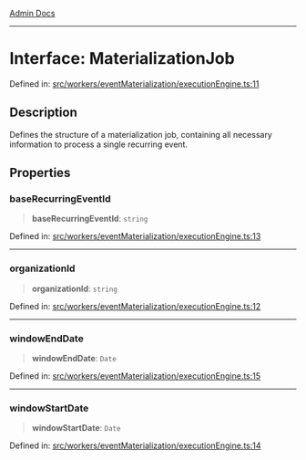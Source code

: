 [Admin Docs](/)

***

# Interface: MaterializationJob

Defined in: [src/workers/eventMaterialization/executionEngine.ts:11](https://github.com/gautam-divyanshu/talawa-api/blob/1d38acecd3e456f869683fb8dca035a5e42010d5/src/workers/eventMaterialization/executionEngine.ts#L11)

## Description

Defines the structure of a materialization job, containing all necessary
information to process a single recurring event.

## Properties

### baseRecurringEventId

> **baseRecurringEventId**: `string`

Defined in: [src/workers/eventMaterialization/executionEngine.ts:13](https://github.com/gautam-divyanshu/talawa-api/blob/1d38acecd3e456f869683fb8dca035a5e42010d5/src/workers/eventMaterialization/executionEngine.ts#L13)

***

### organizationId

> **organizationId**: `string`

Defined in: [src/workers/eventMaterialization/executionEngine.ts:12](https://github.com/gautam-divyanshu/talawa-api/blob/1d38acecd3e456f869683fb8dca035a5e42010d5/src/workers/eventMaterialization/executionEngine.ts#L12)

***

### windowEndDate

> **windowEndDate**: `Date`

Defined in: [src/workers/eventMaterialization/executionEngine.ts:15](https://github.com/gautam-divyanshu/talawa-api/blob/1d38acecd3e456f869683fb8dca035a5e42010d5/src/workers/eventMaterialization/executionEngine.ts#L15)

***

### windowStartDate

> **windowStartDate**: `Date`

Defined in: [src/workers/eventMaterialization/executionEngine.ts:14](https://github.com/gautam-divyanshu/talawa-api/blob/1d38acecd3e456f869683fb8dca035a5e42010d5/src/workers/eventMaterialization/executionEngine.ts#L14)
